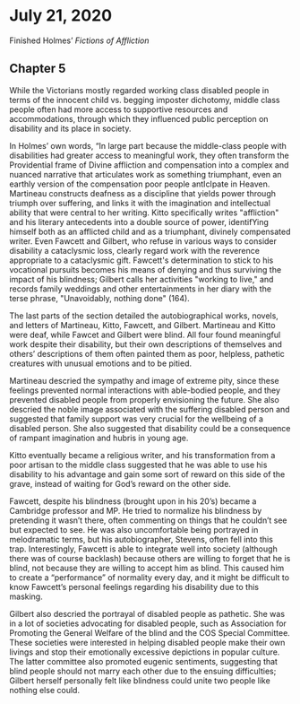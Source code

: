 
# July 21, 2020

Finished Holmes’ *Fictions of Affliction*

## Chapter 5

While the Victorians mostly regarded working class disabled people in terms of the innocent child vs. begging imposter dichotomy, middle class people often had more access to supportive resources and accommodations, through which they influenced public perception on disability and its place in society.

In Holmes’ own words, “In large part because the middle-class people with disabilities had greater access to meaningful work, they often transform the Providential  frame of Divine affliction and compensation into a complex and nuanced narrative that articulates work as something triumphant, even an earthly version of the compensation poor people antIcIpate in Heaven. Martineau constructs deafness as a discipline that yields power through triumph over suffering, and links it with the imagination and intellectual ability that were central to her writing. Kitto specifically writes "affliction" and his literary antecedents into a double source of power, identifYing himself both as an afflicted child and as a triumphant, divinely compensated writer. Even Fawcett and Gilbert, who refuse in various ways to consider disability a cataclysmic loss, clearly regard work with the reverence appropriate to a cataclysmic gift. Fawcett's determi­nation to stick to his vocational pursuits becomes his means of denying and thus surviving the impact of his blindness; Gilbert calls her activities "working to live," and records family weddings and other entertainments in her diary with the terse phrase, "Unavoidably, nothing done" (164).

The last parts of the section detailed the autobiographical works, novels, and letters of Martineau, Kitto, Fawcett, and Gilbert. Martineau and Kitto were deaf, while Fawcet and Gilbert were blind. All four found meaningful work despite their disability, but their own descriptions of themselves and others’ descriptions of them often painted them as poor, helpless, pathetic creatures with unusual emotions and to be pitied.

Martineau descried the sympathy and image of extreme pity, since these feelings prevented normal interactions with able-bodied people, and they prevented disabled people from properly envisioning the future. She also descried the noble image associated with the suffering disabled person and suggested that family support was very crucial for the wellbeing of a disabled person. She also suggested that disability could be a consequence of rampant imagination and hubris in young age.

Kitto eventually became a religious writer, and his transformation from a poor artisan to the middle class suggested that he was able to use his disability to his advantage and gain some sort of reward on this side of the grave, instead of waiting for God’s reward on the other side.

Fawcett, despite his blindness (brought upon in his 20’s) became a Cambridge professor and MP. He tried to normalize his blindness by pretending it wasn’t there, often commenting on things that he couldn’t see but expected to see. He was also uncomfortable being portrayed in melodramatic terms, but his autobiographer, Stevens, often fell into this trap. Interestingly, Fawcett is able to integrate well into society (although there was of course backlash) because others are willing to forget that he is blind, not because they are willing to accept him as blind. This caused him to create a “performance” of normality every day, and it might be difficult to know Fawcett’s personal feelings regarding his disability due to this masking.

Gilbert also descried the portrayal of disabled people as pathetic. She was in a lot of societies advocating for disabled people, such as Association for Promoting the General Welfare of the blind and the COS Special Committee. These societies were interested in helping disabled people make their own livings and stop their emotionally excessive depictions in popular culture. The latter committee also promoted eugenic sentiments, suggesting that blind people should not marry each other due to the ensuing difficulties; Gilbert herself personally felt like blindness could unite two people like nothing else could.
